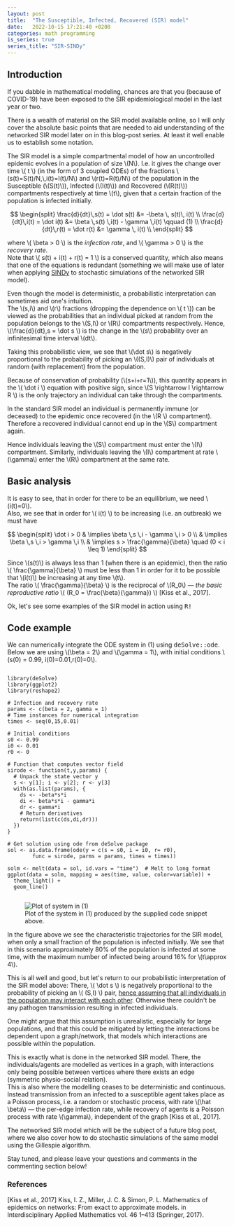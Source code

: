 ```yaml
---
layout: post
title:  "The Susceptible, Infected, Recovered (SIR) model"
date:   2022-10-15 17:21:40 +0200
categories: math programming
is_series: true
series_title: "SIR-SINDy"
---
```



## Introduction
If you dabble in mathematical modeling, chances are that you (because of COVID-19)
have been exposed to the SIR epidemiological model in the last year or two.

There is a wealth of material on the SIR model available online, so I will only cover
the absolute basic points that are needed to aid understanding of the networked SIR model later on in this blog-post series.
At least it well enable us to establish some notation.

The SIR model is a simple compartmental model of how an uncontrolled epidemic evolves in a population of size \\(N\\).
I.e. it gives the change over time \\( t \\) (in the form of 3 coupled ODEs)
of the fractions \\(s(t)=S(t)/N,\\,i(t)=I(t)/N\\) and \\(r(t)=R(t)/N\\) of the population
in the Susceptible (\\(S(t)\\)), Infected (\\(I(t)\\)) and Recovered (\\(R(t)\\)) compartments respectively at time \\(t\\),
given that a certain fraction of the population is infected initially.

$$
\begin{split} \frac{d}{dt}\,s(t) = \dot s(t) &= -\beta \, s(t)\, i(t) \\
              \frac{d}{dt}\,i(t) = \dot i(t) &= \beta \,s(t) \,i(t) - \gamma \,i(t) \qquad (1) \\
              \frac{d}{dt}\,r(t) = \dot r(t) &= \gamma \, i(t) \\
\end{split}
$$

where \\( \beta > 0 \\) is the <em>infection rate</em>, and \\( \gamma > 0 \\) is the <em>recovery rate</em>.<br>
Note that \\( s(t) + i(t) + r(t) = 1 \\) is a conserved quantity, which also means that one of the equations is redundant
(something we will make use of later when applying <a href="sindy-intro.html">SINDy</a>
to stochastic simulations of the networked SIR model).


Even though the model is deterministic, a probabilistic interpretation can sometimes aid one's intuition.<br>
The \\(s,i\\) and \\(r\\) fractions (dropping the dependence on \\( t \\)) can be viewed as the probabilities
that an individual picked at random from the population belongs to the \\(S,I\\) or \\(R\\) compartments respectively.
Hence, \\(\frac{d}{dt}\,s = \dot s \\) is the change
in the \\(s\\) probability over an infinitesimal time interval \\(dt\\).

Taking this probabilistic view, we see that \\(\dot s\\) is negatively proportional to the probability
of picking an \\((S,I)\\) pair of individuals at random (with replacement) from the population.

Because of conservation of probability (\\(s+i+r=1\\)), this quantity appears in the \\( \dot i \\) equation with positive sign,
since \\(S \rightarrow I \rightarrow R \\) is the only trajectory an individual can take through the compartments.

In the standard SIR model an individual is permanently immune (or deceased)
to the epidemic once recovered (in the \\(R \\) compartment).
Therefore a recovered individual cannot end up in the \\(S\\) compartment again.

Hence individuals leaving the \\(S\\) compartment must enter the \\(I\\) compartment.
Similarly, individuals leaving the \\(I\\) compartment at rate \\(\gamma\\) enter the \\(R\\) compartment at the same rate.

## Basic analysis

It is easy to see, that in order for there to be an equilibrium, we need \\(i(t)=0\\).<br>
Also, we see that in order for \\( i(t) \\) to be increasing (i.e. an outbreak) we must have

$$
\begin{split}
\dot i > 0 & \implies \beta \,s \,i - \gamma \,i > 0 \\
& \implies \beta \,s \,i > \gamma \,i \\
& \implies s > \frac{\gamma}{\beta} \quad (0 < i \leq 1)
\end{split}
$$

Since \\(s(t)\\) is always less than 1 (when there is an epidemic), then
the ratio \\( \frac{\gamma}{\beta} \\) must be less than 1 in order
for it to be possible that \\(i(t)\\) be increasing at any time \\(t\\).<br>
The ratio \\( \frac{\gamma}{\beta} \\) is the reciprocal of \\(R_0\\) &mdash; <em>the basic reproductive ratio</em>
\\( (R_0 = \frac{\beta}{\gamma}) \\) [Kiss et al., 2017].

Ok, let's see some examples of the SIR model in action using <samp>R!</samp>

## Code example
We can numerically integrate the ODE system in (1) using <samp>deSolve::ode</samp>.
Below we are using \\(\beta = 2\\) and \\(\gamma = 1\\), with initial conditions
\\(s(0) = 0.99, i(0)=0.01,r(0)=0\\).

<pre><code class="language-R">
library(deSolve)
library(ggplot2)
library(reshape2)

# Infection and recovery rate
params <- c(beta = 2, gamma = 1)
# Time instances for numerical integration
times <- seq(0,15,0.01)

# Initial conditions
s0 <- 0.99
i0 <- 0.01
r0 <- 0

# Function that computes vector field
sirode <- function(t,y,params) {
  # Unpack the state vector y
  s <- y[1]; i <- y[2]; r <- y[3]
  with(as.list(params), {
    ds <- -beta*s*i
    di <- beta*s*i - gamma*i
    dr <- gamma*i
    # Return derivatives
    return(list(c(ds,di,dr)))
  })
}

# Get solution using ode from deSolve package
sol <- as.data.frame(ode(y = c(s = s0, i = i0, r= r0),
        func = sirode, parms = params, times = times))

solm <- melt(data = sol, id.vars = "time")  # Melt to long format
ggplot(data = solm, mapping = aes(time, value, color=variable)) +
  theme_light() +
  geom_line()

</code></pre>

<figure>
<img src="img/sir-plot.png" alt="Plot of system in (1)" class="img-fluid">
<figcaption>Plot of the system in (1) produced by the supplied code snippet above.</figcaption>
</figure>

In the figure above we see the characteristic trajectories for the SIR model,
when only a small fraction of the population is infected initially.
We see that in this scenario approximately 80% of the population is infected at some time,
with the maximum number of infected being around 16% for \\(t\approx 4\\).

This is all well and good,
but let's return to our probabilistic interpretation of the SIR model above:
There, \\( \dot s \\) is negatively proportional to the probability of picking an \\( (S,I) \\) pair,
<u>hence assuming that all individuals in the population may interact with each other</u>.
Otherwise there couldn't be any pathogen transmission resulting in infected individuals.

One might argue that this assumption is unrealistic, especially for large populations,
and that this could be mitigated by letting the interactions be dependent upon a graph/network,
that models which interactions are possible within the population.

This is exactly what is done in the networked SIR model.
There, the individuals/agents are modelled as vertices in a graph, with interactions only being possible
between vertices where there exists an edge (symmetric physio-social relation).<br>
This is also where the modelling ceases to be deterministic and continuous.
Instead transmission from an infected to a susceptible agent
takes place as a Poisson process, i.e. a random or stochastic process,
 with rate \\(\hat \beta\\) &mdash; the per-edge infection rate,
while recovery of agents is a Poisson process with rate \\(\gamma\\), independent of the graph
[Kiss et al., 2017].

The networked SIR model which will be the subject of a future blog post,
where we also cover how to do stochastic simulations of the same model using the Gillespie algorithm.

Stay tuned, and please leave your questions and comments in the commenting section below!

### References
[Kiss et al., 2017] Kiss, I. Z., Miller, J. C. & Simon, P. L. Mathematics of epidemics on networks:
From exact to approximate models. in Interdisciplinary Applied Mathematics vol. 46 1–413 (Springer, 2017).
